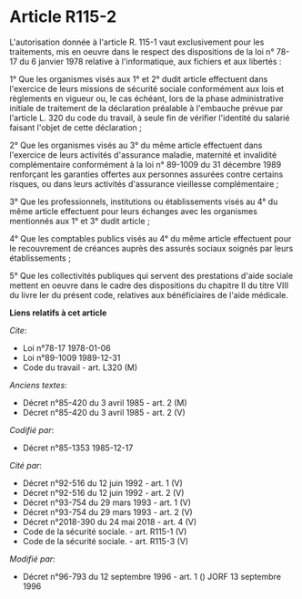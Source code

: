 # Article R115-2

L'autorisation donnée à l'article R. 115-1 vaut exclusivement pour les traitements, mis en oeuvre dans le respect des
dispositions de la loi n° 78-17 du 6 janvier 1978 relative à l'informatique, aux fichiers et aux libertés :

1° Que les organismes visés aux 1° et 2° dudit article effectuent dans l'exercice de leurs missions de sécurité sociale
conformément aux lois et règlements en vigueur ou, le cas échéant, lors de la phase administrative initiale de traitement de
la déclaration préalable à l'embauche prévue par l'article L. 320 du code du travail, à seule fin de vérifier l'identité du
salarié faisant l'objet de cette déclaration ;

2° Que les organismes visés au 3° du même article effectuent dans l'exercice de leurs activités d'assurance maladie,
maternité et invalidité complémentaire conformément à la loi n° 89-1009 du 31 décembre 1989 renforçant les garanties offertes
aux personnes assurées contre certains risques, ou dans leurs activités d'assurance vieillesse complémentaire ;

3° Que les professionnels, institutions ou établissements visés au 4° du même article effectuent pour leurs échanges avec les
organismes mentionnés aux 1° et 3° dudit article ;

4° Que les comptables publics visés au 4° du même article effectuent pour le recouvrement de créances auprès des assurés
sociaux soignés par leurs établissements ;

5° Que les collectivités publiques qui servent des prestations d'aide sociale mettent en oeuvre dans le cadre des
dispositions du chapitre II du titre VIII du livre Ier du présent code, relatives aux bénéficiaires de l'aide médicale.

**Liens relatifs à cet article**

_Cite_:

  - Loi n°78-17 1978-01-06
  - Loi n°89-1009 1989-12-31
  - Code du travail - art. L320 (M)

_Anciens textes_:

  - Décret n°85-420 du 3 avril 1985 - art. 2 (M)
  - Décret n°85-420 du 3 avril 1985 - art. 2 (V)

_Codifié par_:

  - Décret n°85-1353 1985-12-17

_Cité par_:

  - Décret n°92-516 du 12 juin 1992 - art. 1 (V)
  - Décret n°92-516 du 12 juin 1992 - art. 2 (V)
  - Décret n°93-754 du 29 mars 1993 - art. 1 (V)
  - Décret n°93-754 du 29 mars 1993 - art. 2 (V)
  - Décret n°2018-390 du 24 mai 2018 - art. 4 (V)
  - Code de la sécurité sociale. - art. R115-1 (V)
  - Code de la sécurité sociale. - art. R115-3 (V)

_Modifié par_:

  - Décret n°96-793 du 12 septembre 1996 - art. 1 () JORF 13 septembre 1996

